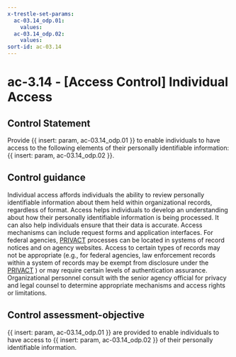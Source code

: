 ```yaml
---
x-trestle-set-params:
  ac-03.14_odp.01:
    values:
  ac-03.14_odp.02:
    values:
sort-id: ac-03.14
---
```


# ac-3.14 - \[Access Control\] Individual Access

## Control Statement

Provide {{ insert: param, ac-03.14_odp.01 }} to enable individuals to have access to the following elements of their personally identifiable information: {{ insert: param, ac-03.14_odp.02 }}.

## Control guidance

Individual access affords individuals the ability to review personally identifiable information about them held within organizational records, regardless of format. Access helps individuals to develop an understanding about how their personally identifiable information is being processed. It can also help individuals ensure that their data is accurate. Access mechanisms can include request forms and application interfaces. For federal agencies, [PRIVACT](#18e71fec-c6fd-475a-925a-5d8495cf8455) processes can be located in systems of record notices and on agency websites. Access to certain types of records may not be appropriate (e.g., for federal agencies, law enforcement records within a system of records may be exempt from disclosure under the [PRIVACT](#18e71fec-c6fd-475a-925a-5d8495cf8455) ) or may require certain levels of authentication assurance. Organizational personnel consult with the senior agency official for privacy and legal counsel to determine appropriate mechanisms and access rights or limitations.

## Control assessment-objective

{{ insert: param, ac-03.14_odp.01 }} are provided to enable individuals to have access to {{ insert: param, ac-03.14_odp.02 }} of their personally identifiable information.
